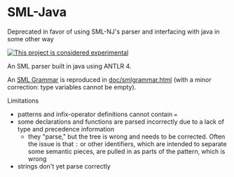 # SML-Java

Deprecated in favor of using SML-NJ's parser and interfacing with java in some
other way

[![This project is considered experimental](https://img.shields.io/badge/status-experimental-critical.svg)](https://benknoble.github.io/status/experimental/)

An SML parser built in java using ANTLR 4.

An [SML Grammar](https://people.mpi-sws.org/~rossberg/sml.html) is reproduced in
[doc/smlgrammar.html](doc/smlgrammar.html) (with a minor correction: type
variables cannot be empty).

Limitations
- patterns and infix-operator definitions cannot contain `=`
- some declarations and functions are parsed incorrectly due to a lack of type
  and precedence information
  - they "parse," but the tree is wrong and needs to be corrected. Often the
    issue is that `:` or other identifiers, which are intended to separate some
    semantic pieces, are pulled in as parts of the pattern, which is wrong
- strings don't yet parse correctly
